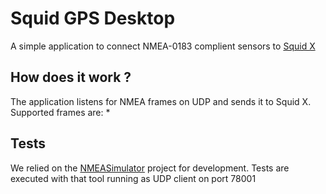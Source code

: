 # Squid GPS Desktop

A simple application to connect NMEA-0183 complient sensors to [Squid X](https://www.squid-sailing.com/en/)

## How does it work ?

The application listens for NMEA frames on UDP and sends it to Squid X.  
Supported frames are:
*

## Tests

We relied on the [NMEASimulator](https://github.com/panaaj/nmeasimulator) project
for development. Tests are executed with that tool running as UDP client on port
78001
